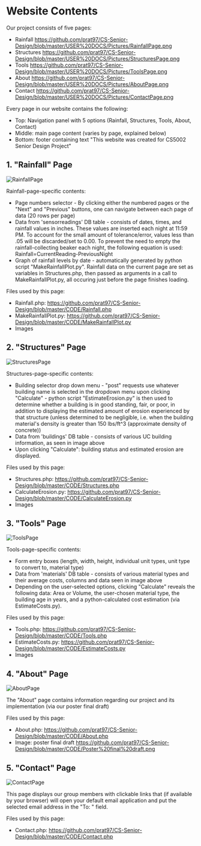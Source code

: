 # Website Contents

Our project consists of five pages:
  * Rainfall https://github.com/prat97/CS-Senior-Design/blob/master/USER%20DOCS/Pictures/RainfallPage.png
  * Structures https://github.com/prat97/CS-Senior-Design/blob/master/USER%20DOCS/Pictures/StructuresPage.png
  * Tools https://github.com/prat97/CS-Senior-Design/blob/master/USER%20DOCS/Pictures/ToolsPage.png
  * About https://github.com/prat97/CS-Senior-Design/blob/master/USER%20DOCS/Pictures/AboutPage.png
  * Contact https://github.com/prat97/CS-Senior-Design/blob/master/USER%20DOCS/Pictures/ContactPage.png

Every page in our website contains the following:
 * Top: Navigation panel with 5 options (Rainfall, Structures, Tools, About, Contact)
 * Middle: main page content (varies by page, explained below)
 * Bottom: footer containing text "This website was created for CS5002 Senior Design Project"

<h2>1. "Rainfall" Page</h2>

![RainfallPage](https://github.com/prat97/CS-Senior-Design/blob/master/USER%20DOCS/Pictures/RainfallPage.png)

Rainfall-page-specific contents:
 * Page numbers selector - By clicking either the numbered pages or the "Next" and "Previous" buttons, one can navigate between each page of data (20 rows per page)
 * Data from 'sensorreadings' DB table - consists of dates, times, and rainfall values in inches. These values are inserted each night at 11:59 PM. To account for the small amount of tolerance/error, values less than .05 will be discarded/set to 0.00. To prevent the need to empty the rainfall-collecting beaker each night, the following equation is used: Rainfall=CurrentReading-PreviousNight
 * Graph of rainfall levels by date - automatically generated by python script "MakeRainfallPlot.py". Rainfall data on the current page are set as variables in Structures.php, then passed as arguments in a call to MakeRainfallPlot.py, all occuring just before the page finishes loading. 
 
 Files used by this page:
  * Rainfall.php: https://github.com/prat97/CS-Senior-Design/blob/master/CODE/Rainfall.php 
  * MakeRainfallPlot.py: https://github.com/prat97/CS-Senior-Design/blob/master/CODE/MakeRainfallPlot.py 
  * Images

<h2>2. "Structures" Page</h2>

![StructuresPage](https://github.com/prat97/CS-Senior-Design/blob/master/USER%20DOCS/Pictures/StructuresPage.png)

Structures-page-specific contents:
 * Building selector drop down menu - "post" requests use whatever building name is selected in the dropdown menu upon clicking "Calculate" - python script "EstimateErosion.py" is then used to determine whether a building is in good standing, fair, or poor, in addition to displaying the estimated amount of erosion experienced by that structure (unless determined to be negligible, i.e. when the building material's density is greater than 150 lbs/ft^3 (approximate density of concrete))
 * Data from 'buildings' DB table - consists of various UC building information, as seen in image above
 * Upon clicking "Calculate": building status and estimated erosion are displayed.
 
 Files used by this page:
  * Structures.php: https://github.com/prat97/CS-Senior-Design/blob/master/CODE/Structures.php 
  * CalculateErosion.py: https://github.com/prat97/CS-Senior-Design/blob/master/CODE/CalculateErosion.py 
  * Images

<h2>3. "Tools" Page</h2>

![ToolsPage](https://github.com/prat97/CS-Senior-Design/blob/master/USER%20DOCS/Pictures/ToolsPage.png)

Tools-page-specific contents:
 * Form entry boxes (length, width, height, individual unit types, unit type to convert to, material type)
 * Data from 'materials' DB table - consists of various material types and their average costs, columns and data seen in image above
 * Depending on the user-selected options, clicking "Calculate" reveals the following data: Area or Volume, the user-chosen material type, the building age in years, and a python-calculated cost estimation (via EstimateCosts.py).
 
 Files used by this page:
  * Tools.php: https://github.com/prat97/CS-Senior-Design/blob/master/CODE/Tools.php
  * EstimateCosts.py: https://github.com/prat97/CS-Senior-Design/blob/master/CODE/EstimateCosts.py 
  * Images

<h2>4. "About" Page</h2>

![AboutPage](https://github.com/prat97/CS-Senior-Design/blob/master/USER%20DOCS/Pictures/AboutPage.png)

The "About" page contains information regarding our project and its implementation (via our poster final draft)

 Files used by this page:
  * About.php: https://github.com/prat97/CS-Senior-Design/blob/master/CODE/About.php
  * Image: poster final draft https://github.com/prat97/CS-Senior-Design/blob/master/CODE/Poster%20final%20draft.png

<h2>5. "Contact" Page</h2>

![ContactPage](https://github.com/prat97/CS-Senior-Design/blob/master/USER%20DOCS/Pictures/ContactPage.png)

This page displays our group members with clickable links that (if available by your browser) will open your default email application and put the selected email address in the "To: " field.

Files used by this page:
  * Contact.php: https://github.com/prat97/CS-Senior-Design/blob/master/CODE/Contact.php
